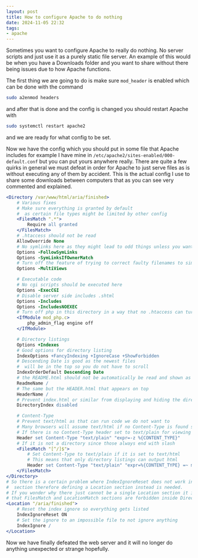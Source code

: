 ```yaml
---
layout: post
title: How to configure Apache to do nothing
date: 2024-11-05 22:32
tags:
- apache
---
```

Sometimes you want to configure Apache to really do nothing. No server scripts and just use it as a purely static file server. An example of this would be when you have a Downloads folder and you want to share without there being issues due to how Apache functions.

The first thing we are going to do is make sure `mod_header` is enabled which can be done with the command
```sh
sudo a2enmod headers
```
and after that is done and the config is changed you should restart Apache with
```sh
sudo systemctl restart apache2
```
and we are ready for what config to be set.

Now we have the config which you should put in some file that Apache includes for example I have mine in `/etc/apache2/sites-enabled/000-default.conf` but you can put yours anywhere really. There are quite a few quirks in general we must defeat in order for Apache to just serve files as is without executing any of them by accident. This is the actual config I use to share some downloads between computers that as you can see very commented and explained.

```apache
<Directory /var/www/html/aria/finished>
	# Various fixes
	# Make sure everything is granted by default
	#  as certain file types might be limited by other config
	<FilesMatch ".*">
		Require all granted
	</FilesMatch>
	# .htaccess should not be read
	AllowOverride None
	# No symlinks here as they might lead to odd things unless you want them here ofc
	Options -FollowSymLinks
	Options -SymLinksIfOwnerMatch
	# Turn off the feature of trying to correct faulty filenames to similar ones
	Options -MultiViews

	# Executable code
	# No cgi scripts should be executed here
	Options -ExecCGI
	# Disable server side includes .shtml
	Options -Includes
	Options -IncludesNOEXEC
	# Turn off php in this directory in a way that no .htaccess can turn them on again
	<IfModule mod_php.c>
		php_admin_flag engine off
	</IfModule>

	# Directory listings
	Options +Indexes
	# Good options for directory listing
	IndexOptions +FancyIndexing +IgnoreCase +ShowForbidden
	# Descending Date is good as the newest files 
	#  will be in the top so you do not have to scroll
	IndexOrderDefault Descending Date
	# the README.html should not be automatically be read and shown as part of the listing
	ReadmeName /
	# The same but the HEADER.html that appears on top
	HeaderName /
	# Prevent index.html or similar from displaying and hiding the directory listing
	DirectoryIndex disabled

	# Content-Type
	# Prevent text/html as that can run code we do not want to
	# Many browsers will assume text/html if no Content-Type is found so we need to be explicit
	# If there is no Content-Type header set to text/plain for viewing rather than download
	Header set Content-Type "text/plain" "expr=-z %{CONTENT_TYPE}"
	# If it is not a directory since those always end with slash
	<FilesMatch "[^/]$"> 
		# Set Content-Type to text/plain if it is set to text/html
		# This means that only directory listings can output html
		Header set Content-Type "text/plain" "expr=%{CONTENT_TYPE} =~ m|text/html|"
	</FilesMatch>
</Directory>
# So there is a certain problem where IndexIgnoreReset does not work in a Directory
#  section therefore defining a Location section instead is needed.
# If you wonder why there just cannot be a single Location section it is
# that FilesMatch and LocationMatch sections are forbidden inside Directory sections.
<Location "/aria/finished">
	# Reset the index ignore so everything gets listed
	IndexIgnoreReset ON
	# Set the ignore to an impossible file to not ignore anything
	IndexIgnore /
</Location>
```

Now we have finally defeated the web server and it will no longer do anything unexpected or strange hopefully.
